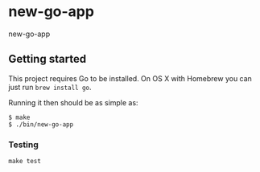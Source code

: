 # new-go-app

new-go-app

## Getting started

This project requires Go to be installed. On OS X with Homebrew you can just run `brew install go`.

Running it then should be as simple as:

```console
$ make
$ ./bin/new-go-app
```

### Testing

`make test`
